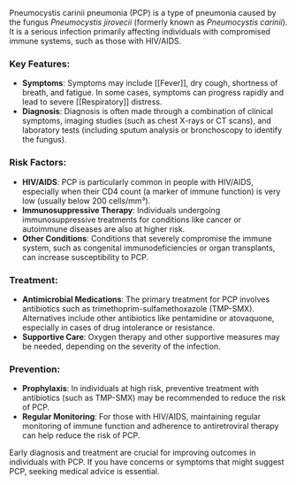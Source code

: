 Pneumocystis carinii pneumonia (PCP) is a type of pneumonia caused by the fungus *Pneumocystis jirovecii* (formerly known as *Pneumocystis carinii*). It is a serious infection primarily affecting individuals with compromised immune systems, such as those with HIV/AIDS.

### Key Features:

- **Symptoms**: Symptoms may include [[Fever]], dry cough, shortness of breath, and fatigue. In some cases, symptoms can progress rapidly and lead to severe [[Respiratory]] distress.
- **Diagnosis**: Diagnosis is often made through a combination of clinical symptoms, imaging studies (such as chest X-rays or CT scans), and laboratory tests (including sputum analysis or bronchoscopy to identify the fungus).

### Risk Factors:

- **HIV/AIDS**: PCP is particularly common in people with HIV/AIDS, especially when their CD4 count (a marker of immune function) is very low (usually below 200 cells/mm³).
- **Immunosuppressive Therapy**: Individuals undergoing immunosuppressive treatments for conditions like cancer or autoimmune diseases are also at higher risk.
- **Other Conditions**: Conditions that severely compromise the immune system, such as congenital immunodeficiencies or organ transplants, can increase susceptibility to PCP.

### Treatment:

- **Antimicrobial Medications**: The primary treatment for PCP involves antibiotics such as trimethoprim-sulfamethoxazole (TMP-SMX). Alternatives include other antibiotics like pentamidine or atovaquone, especially in cases of drug intolerance or resistance.
- **Supportive Care**: Oxygen therapy and other supportive measures may be needed, depending on the severity of the infection.

### Prevention:

- **Prophylaxis**: In individuals at high risk, preventive treatment with antibiotics (such as TMP-SMX) may be recommended to reduce the risk of PCP.
- **Regular Monitoring**: For those with HIV/AIDS, maintaining regular monitoring of immune function and adherence to antiretroviral therapy can help reduce the risk of PCP.

Early diagnosis and treatment are crucial for improving outcomes in individuals with PCP. If you have concerns or symptoms that might suggest PCP, seeking medical advice is essential.